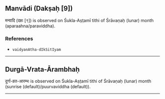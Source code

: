 ## Manvādi (Dakṣaḥ [9])
मन्वादि (दक्षः [९]) is observed on Śukla-Aṣṭamī tithi of Śrāvaṇaḥ (lunar) month (aparaahna/paraviddha).


### References
* `vaidyanAtha-dIkSitIyam`


---
## Durgā-Vrata-Ārambhaḥ
दुर्गा-व्रत-आरम्भः is observed on Śukla-Aṣṭamī tithi of Śrāvaṇaḥ (lunar) month (sunrise (default)/puurvaviddha (default)).



---
